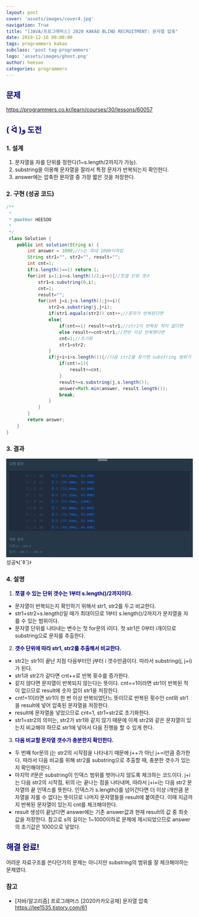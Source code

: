 ```yaml
---
layout: post
cover: 'assets/images/cover4.jpg'
navigation: True
title: "[JAVA/프로그래머스] 2020 KAKAO BLIND RECRUITMENT: 문자열 압축"
date: 2019-12-16 00:00:00
tags: programmers kakao
subclass: 'post tag-programmers'
logo: 'assets/images/ghost.png'
author: heesoo
categories: programmers
---
```

## <span style="color:navy">문제</span>
<https://programmers.co.kr/learn/courses/30/lessons/60057>

## <span style="color:navy">( ᐛ )و 도전</span>

### 1. 설계
1. 문자열을 자를 단위를 정한다(1~s.length/2까지가 가능).
2. substring을 이용해 문자열을 잘라서 특정 문자가 반복되는지 확인한다.
3. answer에는 압축한 문자열 중 가장 짧은 것을 저장한다.


### 2. 구현 (성공 코드)
```java
/**
 *
 * @author HEESOO
 *
 */
 class Solution {
    public int solution(String s) {
        int answer = 1000;//s는 최대 1000이하임
        String str1="", str2="", result="";
        int cnt=1;
        if(s.length()==1) return 1;
        for(int i=1;i<=s.length()/2;i++){//쪼갤 단위 갯수
            str1=s.substring(0,i);
            cnt=1;
            result="";
            for(int j=i;j<s.length();j+=i){
                str2=s.substring(j,j+i);
                if(str1.equals(str2)) cnt++;//문자가 반복된다면
                else{
                    if(cnt==1) result+=str1;//str1이 반복된 적이 없다면
                    else result+=cnt+str1;//한번 이상 반복됏다면
                    cnt=1;//초기화
                    str1=str2;
                }
                if(j+i+i>s.length()){//다음 str2를 찾기엔 substring 범위가 벗어난다면
                    if(cnt!=1){
                        result+=cnt;
                    }
                    result+=s.substring(j,s.length());
                    answer=Math.min(answer, result.length());
                    break;
                }
            }
        }
        return answer;
    }
}
 ```

### 3. 결과
![실행결과](./assets/images/191216_1.PNG)
성공٩(˘◊˘)۶

### 4. 설명
1. **<span style="color:navy">쪼갤 수 있는 단위 갯수는 1부터 s.length()/2까지이다.</span>**
- 문자열이 반복되는지 확인하기 위해서 str1, str2를 두고 비교한다.
- str1+str2=s.length()일 때가 최대이므로 1부터 s.length()/2까지가 문자열을 자를 수 있는 범위이다.
- 문자열 단위를 나타내는 변수는 첫 for문의 i이다. 첫 str1은 0부터 i개이므로 substring으로 문자를 추출한다.
2. **<span style="color:navy">갯수 단위에 따라 str1, str2를 추출해서 비교한다.</span>**
- str2는 str1이 끝난 지점 다음부터인 j부터 i 갯수만큼이다. 따라서 substring(j, j+i)가 된다.
- str1과 str2가 같다면 cnt++로 반복 횟수를 증가한다.
- 같지 않다면 문자열이 반복되지 않는다는 뜻이다. cnt==1이라면 str1이 반복된 적이 없으므로 result에 숫자 없이 str1을 저장한다.
- cnt!=1이라면 str1이 한 번 이상 반복되었단느 뜻이므로 반복된 횟수인 cnt와 str1을 result에 넣어 압축된 문자열을 저장한다.
- result에 문자열을 넣었으므로 cnt=1, str1=str2로 초기화한다.
- str1=str2의 의미는, str2가 str1와 같지 않기 때문에 이제 str2와 같은 문자열이 있는지 비교해야 하므로 str1에 넣어서 다음 진행을 할 수 있게 한다.
3. **<span style="color:navy">다음 비교할 문자열 갯수가 충분한지 확인한다.</span>**
- 두 번째 for문의 j는 str2의 시작점을 나타내기 때문에 j++가 아닌 j+=i만큼 증가한다. 따라서 다음 비교를 위해 str2를 substring으로 추출할 때, 충분한 갯수가 있는지 확인해야한다.
- 마지막 if문은 substring이 인덱스 범위를 벗어나지 않도록 체크하는 코드이다. j+i는 다음 str2의 시작점, 뒤의 i는 끝나는 점을 나타내며, 따라서 j+i+i는 다음 str2 문자열의 끝 인덱스를 뜻한다. 인덱스가 s.length()를 넘어간다면 더 이상 i개만큼 문자열을 자를 수 없다는 뜻이므로 나머지 문자열들을 result에 붙여준다. 이때 지금까지 반복된 문자열이 있는지 cnt를 체크해야한다.
- result 생성이 끝났다면 answer에는 기존 answer값과 현재 result의 값 중 최솟값을 저장한다. 참고로 s의 길이는 1~1000이하로 문제에 제시되었으므로 answer의 초기값은 1000으로 넣었다.

## <span style="color:navy">해결 완료!</span>
어려운 자료구조를 쓴다던가의 문제는 아니지만 substring의 범위를 잘 체크해야하는 문제였다.

### 참고
- [자바/알고리즘] 프로그래머스 [2020카카오공채] 문자열 압축 <https://lee1535.tistory.com/61>
